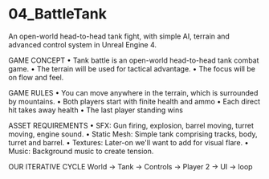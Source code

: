 # 04_BattleTank
An open-world head-to-head tank fight, with simple AI, terrain and advanced control system in Unreal Engine 4.


GAME CONCEPT
	• Tank battle is an open-world head-to-head tank combat game.
	• The terrain will be used for tactical advantage.
	• The focus will be on flow and feel.

GAME RULES
	• You can move anywhere in the terrain, which is surrounded by mountains.
	• Both players start with finite health and ammo
	• Each direct hit takes away health
	• The last player standing wins

ASSET REQUIREMENTS
	• SFX: Gun firing, explosion, barrel moving, turret moving, engine sound.
	• Static Mesh: Simple tank comprising tracks, body, turret and barrel.
	• Textures: Later-on we'll want to add for visual flare.
	• Music: Background music to create tension.

OUR ITERATIVE CYCLE
World -> Tank -> Controls -> Player 2 -> UI -> loop

